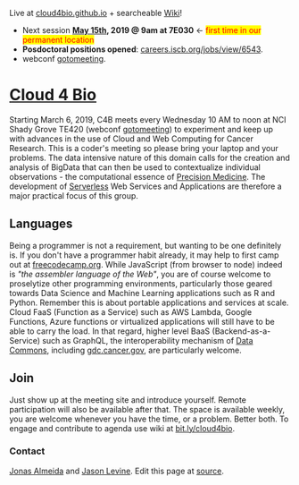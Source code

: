Live at [cloud4bio.github.io](https://cloud4bio.github.io) + searcheable [Wiki](http://bit.ly/cloud4bio)!

 * Next session **[May 15th](https://sites.google.com/mathbiol.org/cloud4bio/2019/2019-05-15-may), 2019 @ 9am at 7E030** &#8592; <span style="background-color:yellow;color:red"> first time in our permanent location</span>
 * **Posdoctoral positions opened**: [careers.iscb.org/jobs/view/6543](https://careers.iscb.org/jobs/view/6543).
 * webconf [gotomeeting](https://global.gotomeeting.com/join/751234733).

# [Cloud 4 Bio](https://cloud4bio.github.io) 
Starting March 6, 2019, C4B meets every Wednesday 10 AM to noon at NCI Shady Grove TE420 (webconf [gotomeeting](https://global.gotomeeting.com/join/751234733)) to experiment and keep up with advances in the use of Cloud and Web Computing for Cancer Research. This is a coder's meeting so please bring your laptop and your problems. The data intensive nature of this domain calls for the creation and analysis of BigData that can then be used to contextualize individual observations - the computational essence of [Precision Medicine](https://www.cancer.gov/research/areas/treatment/pmi-oncology). The development of [Serverless](https://en.wikipedia.org/wiki/Serverless_computing) Web Services and Applications are therefore a major practical focus of this group.

## Languages
Being a programmer is not a requirement, but wanting to be one definitely is. If you don't have a programmer habit already, it may help to first camp out at [freecodecamp.org](https://www.freecodecamp.org/). While JavaScript (from browser to node) indeed is *"the assembler language of the Web"*, you are of course welcome to proselytize other programming environments, particularly those geared towards Data Science and Machine Learning applications such as R and Python. Remember this is about portable applications and services at scale. Cloud FaaS (Function as a Service) such as AWS Lambda, Google Functions, Azure functions or virtualized applications will still have to be able to carry the load. In that regard, higher level BaaS (Backend-as-a-Service) such as GraphQL, the interoperability mechanism of [Data Commons](https://commonfund.nih.gov/commons), including [gdc.cancer.gov](https://gdc.cancer.gov), are particularly welcome.

## Join
Just show up at the meeting site and introduce yourself. Remote participation will also be available after that. The space is available weekly, you are welcome whenever you have the time, or a problem. Better both. To engage and contribute to agenda use wiki at [bit.ly/cloud4bio](https://bit.ly/cloud4bio).

### Contact
[Jonas Almeida](https://dceg.cancer.gov/about/staff-directory/biographies/A-J/almeida-jonas) and [Jason Levine](https://ccr.cancer.gov/jason-e-levine). Edit this page at [source](https://github.com/cloud4bio/cloud4bio.github.com).
